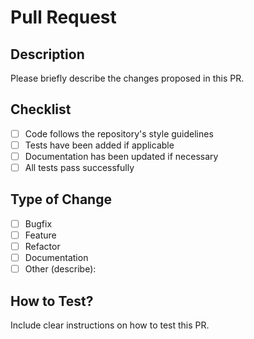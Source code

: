 # Pull Request

## Description

Please briefly describe the changes proposed in this PR.

## Checklist
- [ ] Code follows the repository's style guidelines
- [ ] Tests have been added if applicable
- [ ] Documentation has been updated if necessary
- [ ] All tests pass successfully

## Type of Change
- [ ] Bugfix
- [ ] Feature
- [ ] Refactor
- [ ] Documentation
- [ ] Other (describe):

## How to Test?

Include clear instructions on how to test this PR.
